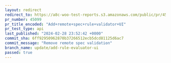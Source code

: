 ```yaml
---
layout: redirect
redirect_to: https://a8c-woo-test-reports.s3.amazonaws.com/public/pr/45099/api/index.html
pr_number: 45099
pr_title_encoded: "Add+remote+spec+rule+validator+UI"
pr_test_type: api
last_published: "2024-02-28 23:52:42 +0000"
commit_sha: 6ff92950962870b37266512ecb5dcd81125d6ac7
commit_message: "Remove remote spec validation"
branch_name: update/add-rule-evaluator-ui
passed: true
---
```

